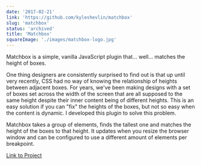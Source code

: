 ```yaml
---
date: '2017-02-21'
link: 'https://github.com/kyleshevlin/matchbox'
slug: 'matchbox'
status: 'archived'
title: 'Matchbox'
squareImage: './images/matchbox-logo.jpg'
---
```


Matchbox is a simple, vanilla JavaScript plugin that... well... matches the height of boxes.

One thing designers are consistently surprised to find out is that up until very recently, CSS had no way of knowing the relationship of heights between adjacent boxes. For years, we've been making designs with a set of boxes set across the width of the screen that are all supposed to the same height despite their inner content being of different heights. This is an easy solution if you can "fix" the heights of the boxes, but not so easy when the content is dynamic. I developed this plugin to solve this problem.

Matchbox takes a group of elements, finds the tallest one and matches the height of the boxes to that height. It updates when you resize the browser window and can be configured to use a different amount of elements per breakpoint.

[Link to Project](https://github.com/kyleshevlin/matchbox)
